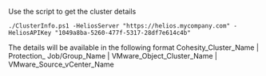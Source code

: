 Use the script to get the cluster details

```
./ClusterInfo.ps1 -HeliosServer "https://helios.mycompany.com" -HeliosAPIKey "1049a8ba-5260-477f-5317-28df7e614c4b"
```

The details will be available in the following format
Cohesity_Cluster_Name    |	  Protection_ Job/Group_Name  	|   VMware_Object_Cluster_Name  	 | VMware_Source_vCenter_Name  
